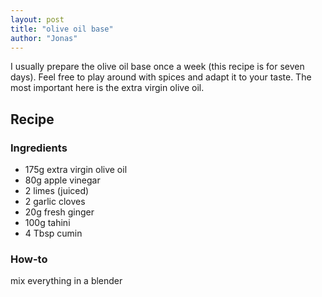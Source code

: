 ```yaml
---
layout: post
title: "olive oil base"
author: "Jonas"
---
```

I usually prepare the olive oil base once a week (this recipe is for seven days). Feel free to play around with spices and adapt it to your taste. The most important here is the extra virgin olive oil.


## Recipe

### Ingredients

- 175g extra virgin olive oil
- 80g apple vinegar
- 2 limes (juiced)
- 2 garlic cloves
- 20g fresh ginger
- 100g tahini
- 4 Tbsp cumin


### How-to

mix everything in a blender 



